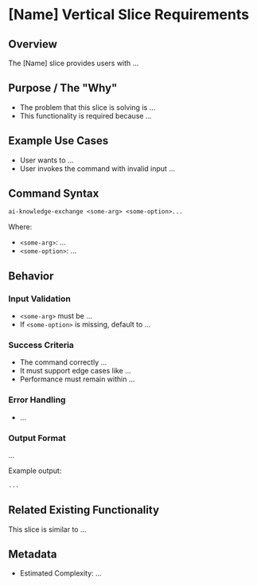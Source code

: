 # [Name] Vertical Slice Requirements

## Overview

The [Name] slice provides users with ...

## Purpose / The "Why"

- The problem that this slice is solving is ...
- This functionality is required because ...

## Example Use Cases

- User wants to ...
- User invokes the command with invalid input ...

## Command Syntax

```txt
ai-knowledge-exchange <some-arg> <some-option>...
```

Where:

- `<some-arg>`: ...
- `<some-option>`: ...

## Behavior

### Input Validation

- `<some-arg>` must be ...
- If `<some-option>` is missing, default to ...

### Success Criteria

- The command correctly ...
- It must support edge cases like ...
- Performance must remain within ...

### Error Handling

- ...

### Output Format

...

Example output:

```txt
...
```

## Related Existing Functionality

This slice is similar to ...

## Metadata

- Estimated Complexity: ...
